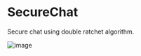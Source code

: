 # SecureChat
Secure chat using double ratchet algorithm.


![image](https://user-images.githubusercontent.com/38363382/111865524-e31e9080-8967-11eb-9f40-63f49c5023cb.png)
